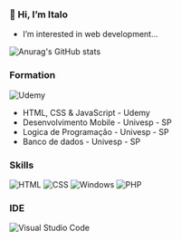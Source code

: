 ### 👋 Hi, I’m Italo

- I’m interested in web development...

![Anurag's GitHub stats](https://github-readme-stats.vercel.app/api?username=Yuuts1&show_icons=true&theme=radical)


### Formation 

![Udemy](https://img.shields.io/badge/Udemy-EC5252?style=for-the-badge&logo=Udemy&logoColor=white)

- HTML, CSS & JavaScript - Udemy
- Desenvolvimento Mobile - Univesp - SP
- Logica de Programação - Univesp - SP
- Banco de dados - Univesp - SP

### Skills
![HTML](https://img.shields.io/badge/HTML-239120?style=for-the-badge&logo=html5&logoColor=white)
![CSS](https://img.shields.io/badge/CSS-239120?&style=for-the-badge&logo=css3&logoColor=white)
![Windows](https://img.shields.io/badge/Windows-0078D6?style=for-the-badge&logo=windows&logoColor=white)
![PHP](https://img.shields.io/badge/PHP-777BB4?style=for-the-badge&logo=php&logoColor=white)

### IDE

![Visual Studio Code](https://img.shields.io/badge/Visual_Studio_Code-0078D4?style=for-the-badge&logo=visual%20studio%20code&logoColor=white)
